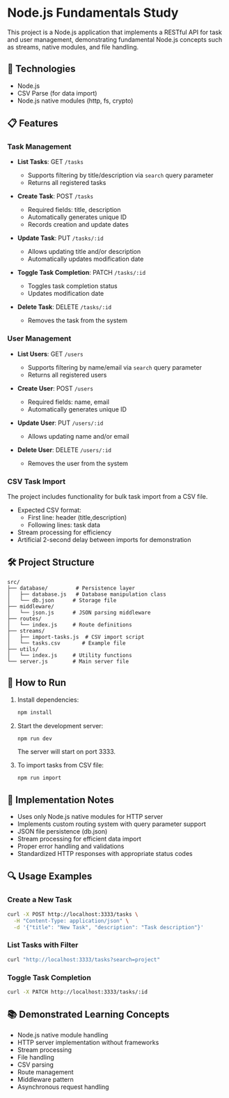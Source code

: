 # Node.js Fundamentals Study

This project is a Node.js application that implements a RESTful API for task and user management, demonstrating fundamental Node.js concepts such as streams, native modules, and file handling.

## 🚀 Technologies

- Node.js
- CSV Parse (for data import)
- Node.js native modules (http, fs, crypto)

## 📋 Features

### Task Management

- **List Tasks**: GET `/tasks`
  - Supports filtering by title/description via `search` query parameter
  - Returns all registered tasks

- **Create Task**: POST `/tasks`
  - Required fields: title, description
  - Automatically generates unique ID
  - Records creation and update dates

- **Update Task**: PUT `/tasks/:id`
  - Allows updating title and/or description
  - Automatically updates modification date

- **Toggle Task Completion**: PATCH `/tasks/:id`
  - Toggles task completion status
  - Updates modification date

- **Delete Task**: DELETE `/tasks/:id`
  - Removes the task from the system

### User Management

- **List Users**: GET `/users`
  - Supports filtering by name/email via `search` query parameter
  - Returns all registered users

- **Create User**: POST `/users`
  - Required fields: name, email
  - Automatically generates unique ID

- **Update User**: PUT `/users/:id`
  - Allows updating name and/or email

- **Delete User**: DELETE `/users/:id`
  - Removes the user from the system

### CSV Task Import

The project includes functionality for bulk task import from a CSV file.

- Expected CSV format:
  - First line: header (title,description)
  - Following lines: task data
- Stream processing for efficiency
- Artificial 2-second delay between imports for demonstration

## 🛠️ Project Structure

```
src/
├── database/         # Persistence layer
│   ├── database.js   # Database manipulation class
│   └── db.json      # Storage file
├── middleware/
│   └── json.js      # JSON parsing middleware
├── routes/
│   └── index.js     # Route definitions
├── streams/
│   ├── import-tasks.js  # CSV import script
│   └── tasks.csv       # Example file
├── utils/
│   └── index.js     # Utility functions
└── server.js        # Main server file
```

## 🚦 How to Run

1. Install dependencies:
   ```bash
   npm install
   ```

2. Start the development server:
   ```bash
   npm run dev
   ```
   The server will start on port 3333.

3. To import tasks from CSV file:
   ```bash
   npm run import
   ```

## 📝 Implementation Notes

- Uses only Node.js native modules for HTTP server
- Implements custom routing system with query parameter support
- JSON file persistence (db.json)
- Stream processing for efficient data import
- Proper error handling and validations
- Standardized HTTP responses with appropriate status codes

## 🔍 Usage Examples

### Create a New Task

```bash
curl -X POST http://localhost:3333/tasks \
  -H "Content-Type: application/json" \
  -d '{"title": "New Task", "description": "Task description"}'
```

### List Tasks with Filter

```bash
curl "http://localhost:3333/tasks?search=project"
```

### Toggle Task Completion

```bash
curl -X PATCH http://localhost:3333/tasks/:id
```

## 📚 Demonstrated Learning Concepts

- Node.js native module handling
- HTTP server implementation without frameworks
- Stream processing
- File handling
- CSV parsing
- Route management
- Middleware pattern
- Asynchronous request handling